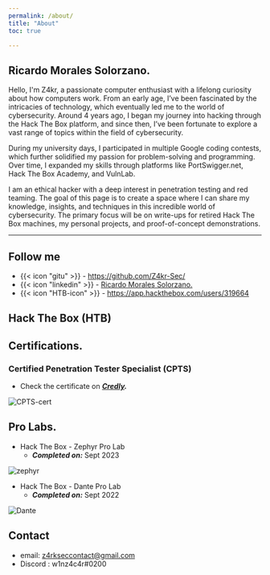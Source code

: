 ```yaml
---
permalink: /about/
title: "About"
toc: true

---
```



## Ricardo Morales Solorzano. 

Hello, I'm Z4kr, a passionate computer enthusiast with a lifelong curiosity about how computers work. From an early age, I’ve been fascinated by the intricacies of technology, which eventually led me to the world of cybersecurity. Around 4 years ago, I began my journey into hacking through the Hack The Box platform, and since then, I’ve been fortunate to explore a vast range of topics within the field of cybersecurity.

During my university days, I participated in multiple Google coding contests, which further solidified my passion for problem-solving and programming. Over time, I expanded my skills through platforms like PortSwigger.net, Hack The Box Academy, and VulnLab.

I am an ethical hacker with a deep interest in penetration testing and red teaming. The goal of this page is to create a space where I can share my knowledge, insights, and techniques in this incredible world of cybersecurity. The primary focus will be on write-ups for retired Hack The Box machines, my personal projects, and proof-of-concept demonstrations.


---


##  Follow me 

- {{< icon "gitu" >}} - https://github.com/Z4kr-Sec/
- {{< icon "linkedin" >}} - [Ricardo Morales Solorzano.](https://www.linkedin.com/in/ricardo-andres-morales-solorzano-491b26191/)
- {{< icon "HTB-icon" >}} - https://app.hackthebox.com/users/319664


## Hack The Box (HTB)

## Certifications.
### Certified Penetration Tester Specialist (CPTS)
- Check the certificate on ***[Credly](https://www.credly.com/badges/9b18e445-f8f0-4a09-96b3-8ce80c469440/public_url).***


![CPTS-cert](/assets/images/Cert&labs/CPTS.png)



## Pro Labs.
- Hack The Box - Zephyr Pro Lab
    - ***Completed on:*** Sept 2023

![zephyr](/assets/images/Cert&labs/Zephyr.png)


- Hack The Box - Dante Pro Lab 
    - ***Completed on:*** Sept 2022

![Dante](/assets/images/Cert&labs/Dante.png)

## Contact 
- email: z4rkseccontact@gmail.com
- Discord : w1nz4c4r#0200